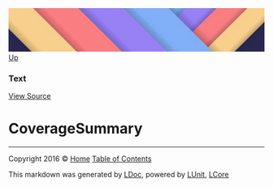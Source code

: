 ![](../Content/LDoc-banner-small.png "")
[Up](Text.md)

### Text
[View Source](../Markdown/Text/Text.cs)

# CoverageSummary



---

Copyright 2016 &copy; [Home](../../README.md) [Table of Contents](../../TableOfContents.md)

This markdown was generated by [LDoc](https://github.com/CodeSingularity/LDoc), powered by [LUnit](https://github.com/CodeSingularity/LUnit), [LCore](https://github.com/CodeSingularity/LCore)
